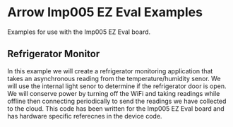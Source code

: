 # Arrow Imp005 EZ Eval Examples

Examples for use with the Imp005 EZ Eval board.

## Refrigerator Monitor

In this example we will create a refrigerator monitoring application that takes an asynchronous reading from the temperature/humidity senor. We will use the internal light senor to determine if the refrigerator door is open. We will conserve power by turning off the WiFi and taking readings while offline then connecting periodically to send the readings we have collected to the cloud. This code has been written for the Imp005 EZ Eval board and has hardware specific referecnes in the device code. 